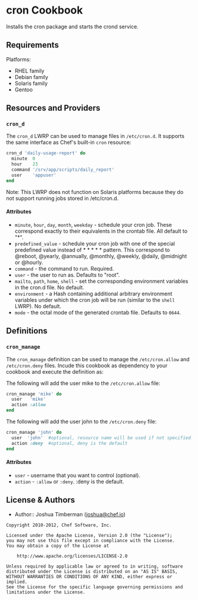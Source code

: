 cron Cookbook
=============
Installs the cron package and starts the crond service.


Requirements
------------
Platforms:
- RHEL family
- Debian family
- Solaris family
- Gentoo


Resources and Providers
-----------------------
### `cron_d`
The `cron_d` LWRP can be used to manage files in `/etc/cron.d`. It supports the same interface as Chef's built-in `cron` resource:

```ruby
cron_d 'daily-usage-report' do
  minute  0
  hour    23
  command '/srv/app/scripts/daily_report'
  user    'appuser'
end
```

Note: This LWRP does not function on Solaris platforms because they do not support running jobs stored in /etc/cron.d.

#### Attributes
* `minute`, `hour`, `day`, `month`, `weekday` - schedule your cron job. These correspond exactly to their equivalents in the crontab file. All default to "*".
* `predefined_value` - schedule your cron job with one of the special predefined value instead of * * * * * pattern. This correspond to @reboot, @yearly, @annually, @monthly, @weekly, @daily, @midnight or @hourly.
* `command` - the command to run. Required.
* `user` - the user to run as. Defaults to "root".
* `mailto`, `path`, `home`, `shell` - set the corresponding environment variables in the cron.d file. No default.
* `environment` - a Hash containing additional arbitrary environment variables under which the cron job will be run (similar to the `shell` LWRP).  No default.
* `mode` - the octal mode of the generated crontab file.  Defaults to `0644`.

Definitions
-----------
### `cron_manage`
The `cron_manage` definition can be used to manage the `/etc/cron.allow` and `/etc/cron.deny` files.
Incude this cookbook as dependency to your cookbook and execute the definition as:

The following will add the user mike to the `/etc/cron.allow` file:

```ruby
cron_manage 'mike' do
  user   'mike'
  action :allow
end
```

The following will add the user john to the `/etc/cron.deny` file:

```ruby
cron_manage 'john' do
  user  'john'  #optional, resource name will be used if not specified.
  action :deny  #optional, deny is the default
end
```

#### Attributes
* `user` - username that you want to control (optional).
* `action` - `:allow` or `:deny`. :deny is the default.

License & Authors
-----------------
- Author:: Joshua Timberman (joshua@chef.io)

```text
Copyright 2010-2012, Chef Software, Inc.

Licensed under the Apache License, Version 2.0 (the "License");
you may not use this file except in compliance with the License.
You may obtain a copy of the License at

    http://www.apache.org/licenses/LICENSE-2.0

Unless required by applicable law or agreed to in writing, software
distributed under the License is distributed on an "AS IS" BASIS,
WITHOUT WARRANTIES OR CONDITIONS OF ANY KIND, either express or implied.
See the License for the specific language governing permissions and
limitations under the License.
```
